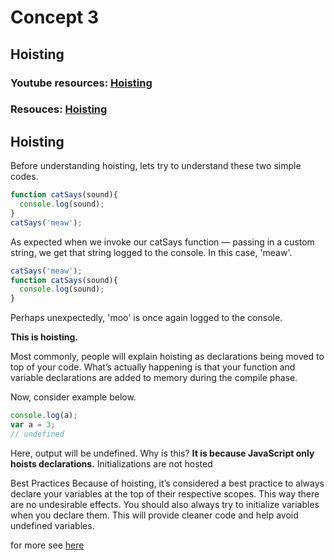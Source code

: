 # Concept 3

## Hoisting

### Youtube resources: [Hoisting](https://www.youtube.com/watch?v=7tGmS2SPxBo)

### Resouces: [Hoisting](https://developer.mozilla.org/en-US/docs/Glossary/Hoisting)

## Hoisting

Before understanding hoisting, lets try to understand these two simple codes.
```javascript
function catSays(sound){
  console.log(sound);
}
catSays('meaw');
```
As expected when we invoke our catSays function — passing in a custom string, we get that string logged to the console. In this case, 'meaw'.


```javascript
catSays('meaw');
function catSays(sound){
  console.log(sound);
}
```
Perhaps unexpectedly, 'moo' is once again logged to the console.

**This is hoisting.**

 Most commonly, people will explain hoisting as declarations being moved to top of your code.
What’s actually happening is that your function and variable declarations are added to memory during the compile phase.

Now, consider example below.
```javascript
console.log(a);
var a = 3;
// undefined
```
Here, output will be undefined.
Why is this?
**It is because JavaScript only hoists declarations.**
Initializations are not hosted

Best Practices
Because of hoisting, it’s considered a best practice to always declare your variables at the top of their respective scopes. This way there are no undesirable effects. You should also always try to initialize variables when you declare them. This will provide cleaner code and help avoid undefined variables.

for more see [here](https://scotch.io/tutorials/understanding-hoisting-in-javascript#:~:text=Hoisting%20is%20a%20JavaScript%20mechanism,scope%20is%20global%20or%20local.)




